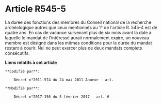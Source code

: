 # Article R545-5

La durée des fonctions des membres du Conseil national de la recherche archéologique autres que ceux mentionnés au 1° de
l'article R. 545-4 est de quatre ans. En cas de vacance survenant plus de six mois avant la date à laquelle le mandat de
l'intéressé aurait normalement expiré, un nouveau membre est désigné dans les mêmes conditions pour la durée du mandat
restant à courir. Nul ne peut exercer plus de deux mandats complets consécutifs.

**Liens relatifs à cet article**

	**Codifié par**:

	  - Décret n°2011-574 du 24 mai 2011 Annexe - art.

	**Modifié par**:

	  - Décret n°2017-156 du 8 février 2017 - art. 6
